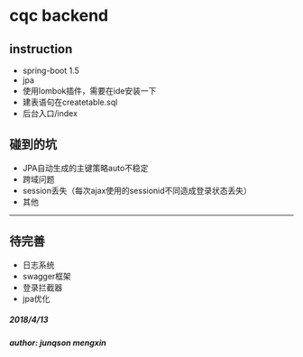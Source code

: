 # cqc backend 
 
## instruction
- spring-boot 1.5
- jpa
- 使用lombok插件，需要在ide安装一下
- 建表语句在createtable.sql
- 后台入口/index
## 碰到的坑
- JPA自动生成的主键策略auto不稳定
- 跨域问题
- session丢失（每次ajax使用的sessionid不同造成登录状态丢失）
- 其他
---
## 待完善
- 日志系统
- swagger框架
- 登录拦截器
- jpa优化


##### 2018/4/13
##### author: junqson mengxin

